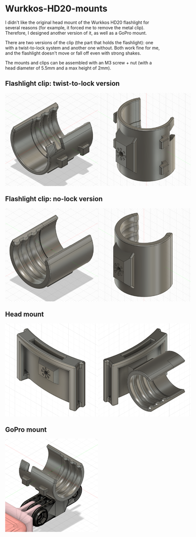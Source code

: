 # Wurkkos-HD20-mounts
I didn't like the original head mount of the Wurkkos HD20 flashlight for several reasons (for example, it forced me to remove the metal clip). Therefore, I designed another version of it, as well as a GoPro mount. 

There are two versions of the clip (the part that holds the flashlight): one with a twist-to-lock system and another one without. Both work fine for me, and the flashlight doesn't move or fall off even with strong shakes.

The mounts and clips can be assembled with an M3 screw + nut (with a head diameter of 5.5mm and a max height of 2mm).

## Flashlight clip: twist-to-lock version
<div style="display:flex" align="center">
  <img src="rendering/clip-lock-1.png" alt="Torch Headlamp Support" height="300">
  <img src="rendering/clip-lock-2.png" alt="GoPro Mount Support" height="300">
</div>

## Flashlight clip: no-lock version
<div style="display:flex" align="center">
  <img src="rendering/clip-nolock-1.png" alt="Torch Headlamp Support" height="300">
  <img src="rendering/clip-nolock-2.png" alt="GoPro Mount Support" height="300">
</div>

## Head mount
<div style="display:flex" align="center">
  <img src="rendering/head-mount.png" alt="Torch Headlamp Support" height="300">
  <img src="rendering/head-mount-clip.png" alt="GoPro Mount Support" height="300">
</div>

## GoPro mount
<div style="display:flex" align="center">
  <img src="rendering/gopro-mount-nolock.png" alt="Torch Headlamp Support" height="300">
</div>
